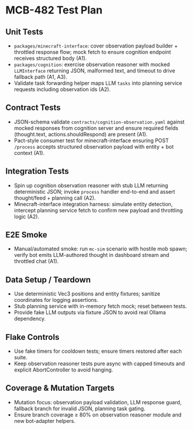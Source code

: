 # MCB-482 Test Plan

## Unit Tests
- `packages/minecraft-interface`: cover observation payload builder + throttled response flow; mock fetch to ensure cognition endpoint receives structured body (A1).
- `packages/cognition`: exercise observation reasoner with mocked `LLMInterface` returning JSON, malformed text, and timeout to drive fallback path (A1, A3).
- Validate task forwarding helper maps LLM `tasks` into planning service requests including observation ids (A2).

## Contract Tests
- JSON-schema validate `contracts/cognition-observation.yaml` against mocked responses from cognition server and ensure required fields (thought.text, actions.shouldRespond) are present (A1).
- Pact-style consumer test for minecraft-interface ensuring POST `/process` accepts structured observation payload with entity + bot context (A1).

## Integration Tests
- Spin up cognition observation reasoner with stub LLM returning deterministic JSON; invoke `process` handler end-to-end and assert thought/feed + planning call (A2).
- Minecraft-interface integration harness: simulate entity detection, intercept planning service fetch to confirm new payload and throttling logic (A2).

## E2E Smoke
- Manual/automated smoke: run `mc-sim` scenario with hostile mob spawn; verify bot emits LLM-authored thought in dashboard stream and throttled chat (A1).

## Data Setup / Teardown
- Use deterministic Vec3 positions and entity fixtures; sanitize coordinates for logging assertions.
- Stub planning service with in-memory fetch mock; reset between tests.
- Provide fake LLM outputs via fixture JSON to avoid real Ollama dependency.

## Flake Controls
- Use fake timers for cooldown tests; ensure timers restored after each suite.
- Keep observation reasoner tests pure async with capped timeouts and explicit AbortController to avoid hanging.

## Coverage & Mutation Targets
- Mutation focus: observation payload validation, LLM response guard, fallback branch for invalid JSON, planning task gating.
- Ensure branch coverage ≥ 80% on observation reasoner module and new bot-adapter helpers.
